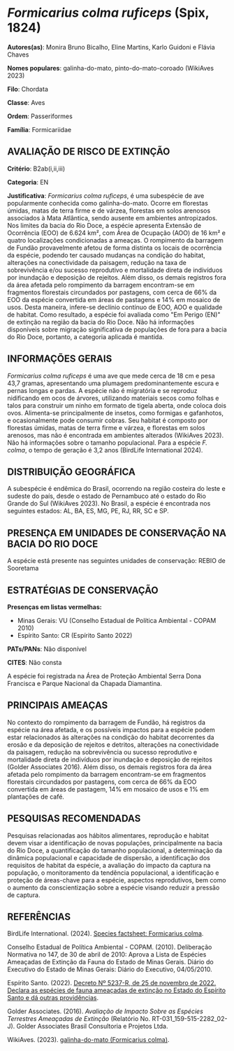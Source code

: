 # *Formicarius colma ruficeps* (Spix, 1824)

**Autores(as)**: Monira Bruno Bicalho, Eline Martins, Karlo Guidoni e Flávia Chaves

**Nomes populares**: galinha-do-mato, pinto-do-mato-coroado (WikiAves 2023)

**Filo**: Chordata

**Classe**: Aves

**Ordem**: Passeriformes

**Família**: Formicariidae

## AVALIAÇÃO DE RISCO DE EXTINÇÃO

**Critério**: B2ab(i,ii,iii)

**Categoria**: EN

**Justificativa**: *Formicarius colma ruficeps*, é uma subespécie de ave popularmente conhecida como galinha-do-mato. Ocorre em florestas úmidas, matas de terra firme e de várzea, florestas em solos arenosos associados à Mata Atlântica, sendo ausente em ambientes antropizados. Nos limites da bacia do Rio Doce, a espécie apresenta Extensão de Ocorrência (EOO) de 6.624 km², com Área de Ocupação (AOO) de 16 km² e quatro localizações condicionadas a ameaças. O rompimento da barragem de Fundão provavelmente afetou de forma distinta os locais de ocorrência da espécie, podendo ter causado mudanças na condição do habitat, alterações na conectividade da paisagem, redução na taxa de sobrevivência e/ou sucesso reprodutivo e mortalidade direta de indivíduos por inundação e deposição de rejeitos. Além disso, os demais registros fora da área afetada pelo rompimento da barragem encontram-se em fragmentos florestais circundados por pastagens, com cerca de 66% da
EOO da espécie convertida em áreas de pastagens e 14% em mosaico de usos. Desta maneira, infere-se declínio contínuo de EOO, AOO e qualidade de habitat.  Como resultado, a espécie foi avaliada como "Em Perigo (EN)" de extinção na região da bacia do Rio Doce. Não há informações disponíveis sobre migração significativa de populações de fora para a bacia do Rio Doce, portanto, a categoria aplicada é mantida.

## INFORMAÇÕES GERAIS

*Formicarius colma ruficeps* é uma ave que mede cerca de 18 cm e pesa 43,7 gramas, apresentando uma plumagem predominantemente escura e pernas longas e pardas. A espécie não é migratória e se reproduz nidificando em ocos de árvores, utilizando materiais secos como folhas e talos para construir um ninho em formato de tigela aberta, onde coloca dois ovos.  Alimenta-se principalmente de insetos, como formigas e gafanhotos, e ocasionalmente pode consumir cobras. Seu habitat é composto por florestas úmidas, matas de terra firme e várzea, e florestas em solos arenosos, mas não é encontrada em ambientes alterados (WikiAves 2023).  Não há informações sobre o tamanho populacional. Para a espécie *F.  colma*, o tempo de geração é 3,2 anos (BirdLife International 2024).

## DISTRIBUIÇÃO GEOGRÁFICA

A subespécie é endêmica do Brasil, ocorrendo na região costeira do leste e sudeste do país, desde o estado de Pernambuco até o estado do Rio Grande do Sul (WikiAves 2023). No Brasil, a espécie é encontrada nos seguintes estados: AL, BA, ES, MG, PE, RJ, RR, SC e SP.

## PRESENÇA EM UNIDADES DE CONSERVAÇÃO NA BACIA DO RIO DOCE

A espécie está presente nas seguintes unidades de conservação: REBIO de Sooretama

## ESTRATÉGIAS DE CONSERVAÇÃO

**Presenças em listas vermelhas:**

-   Minas Gerais: VU (Conselho Estadual de Política Ambiental - COPAM
    2010)
-   Espírito Santo: CR (Espírito Santo 2022)

**PATs/PANs**: Não disponível

**CITES**: Não consta

A espécie foi registrada na Área de Proteção Ambiental Serra Dona Francisca e Parque Nacional da Chapada Diamantina.

## PRINCIPAIS AMEAÇAS

No contexto do rompimento da barragem de Fundão, há registros da espécie na área afetada, e os possíveis impactos para a espécie podem estar relacionados às alterações na condição do habitat decorrentes da erosão e da deposição de rejeitos e detritos, alterações na conectividade da paisagem, redução na sobrevivência ou sucesso reprodutivo e mortalidade direta de indivíduos por inundação e deposição de rejeitos (Golder Associates 2016). Além disso, os demais registros fora da área afetada pelo rompimento da barragem encontram-se em fragmentos florestais circundados por pastagens, com cerca de 66% da EOO convertida em áreas de pastagem, 14% em mosaico de usos e 1% em plantações de café.

## PESQUISAS RECOMENDADAS

Pesquisas relacionadas aos hábitos alimentares, reprodução e habitat devem visar a identificação de novas populações, principalmente na bacia do Rio Doce, a quantificação do tamanho populacional, a determinação da dinâmica populacional e capacidade de dispersão, a identificação dos requisitos de habitat da espécie, a avaliação do impacto da captura na população, o monitoramento da tendência populacional, a identificação e proteção de áreas-chave para a espécie, aspectos reprodutivos, bem como o aumento da conscientização sobre a espécie visando reduzir a pressão de captura.

## REFERÊNCIAS

BirdLife International. (2024). [Species factsheet: Formicarius colma](http://datazone.birdlife.org/species/factsheet/rufous-capped-antthrush-formicarius-colma).

Conselho Estadual de Política Ambiental - COPAM. (2010). Deliberação Normativa no 147, de 30 de abril de 2010: Aprova a Lista de Espécies Ameaçadas de Extinção da Fauna do Estado de Minas Gerais. Diário do Executivo do Estado de Minas Gerais: Diário do Executivo, 04/05/2010.

Espírito Santo. (2022). [Decreto Nº 5237-R, de 25 de novembro de 2022.  Declara as espécies de fauna ameaçadas de extinção no Estado do Espírito Santo e dá outras providências](https://iema.es.gov.br/Media/iema/FAUNA/Decreto%205237-R_2022_25-Nov%20-%20Fauna%20(s-peixes)%20-%20Lista%20de%20Esp%C3%A9cies%20Amea%C3%A7adas%20de%20Extin%C3%A7%C3%A3o.pdf).

Golder Associates. (2016). *Avaliação de Impacto Sobre as Espécies Terrestres Ameaçadas de Extinção* (Relatório No.  RT-031_159-515-2282_02-J). Golder Associates Brasil Consultoria e Projetos Ltda.

WikiAves. (2023). [galinha-do-mato (Formicarius colma)](https://www.wikiaves.com.br/wiki/galinha-do-mato).
